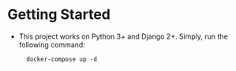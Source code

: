 Getting Started
===============

- This project works on Python 3+ and Django 2+. Simply, run the following command:

		docker-compose up -d
